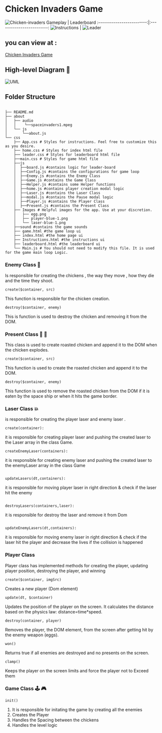 # Chicken Invaders Game

![Chicken-invaders](/Images/chicken.png)
Gameplay | Leaderboard
:-------------------------:|:-------------------------:
![Instructions](/Images/Gameplay.gif) | ![Leader](Images/Leader.gif)

## you can view at :

[Chicken Invaders Game](https://chicken-invaders.netlify.app/)

## High-level Diagram :monocle_face:

![UML](Images/UML.jpg)

## Folder Structure

```

├── README.md
├── about
│   ├── audio
│   │    └──spaceinvaders1.mpeg
│   └── js
│       └──about.js
└── css
    ├── App.css # Styles for instructions. Feel free to customize this as you desire.
    ├── home.css # Styles for index html file
    ├── leader.css # Styles for leaderboard html file
    ├──main.css # Styles for game html file
    ├──js
    │  ├──board.js #contains logic for leader-board
    │  ├──Config.js #contains the configurations for game loop
    │  ├──Enemy.js #contains the Enemy Class
    │  ├──Game.js #contains the Game Class
    │  ├──Helper.js #contains some Helper functions
    │  ├──home.js #contains player creation modal logic
    │  ├──Laser.js #contains the Laser Class
    │  ├──modal.js #contains the Pause modal logic
    │  ├──Player.js #contains the Player Class
    │  ├──Present.js #contains the Present Class
    ├── Images # Helpful images for the app. Use at your discretion.
    │   ├── egg.png
    │   ├── player-blue-1.png
    │   └── laser-blue-1.png
    ├──sound #contains the game sounds
    ├── game.html #the game loop ui
    ├── index.html #the home page ui
    ├── Instructions.html #the instructions ui
    ├── leaderboard.html #the leaderboard ui
    └── Main.js # You should not need to modify this file. It is used for the game main loop Logic.
```

### Enemy Class :chicken:

Is responsible for creating the chickens , the way they move , how they die and the time they shoot.

```
create($container, src)
```

This function is responsible for the chicken creation.

```
destroy($container, enemy)
```

This is function is used to destroy the chicken and removing it from the DOM.

### Present Class :tada: :poultry_leg:

This class is used to create roasted chicken and append it to the DOM when the chicken explodes.

```
create($container, src)
```

This function is used to create the roasted chicken and append it to the DOM.

```
destroy($container, enemy)
```

This function is used to remove the roasted chicken from the DOM if it is eaten by the space ship or when it hits the game border.

### Laser Class :boom:

is responsible for creating the player laser and enemy laser .

```
create(container):
```

it is responsible for creating player laser and pushing the created laser to the Laser array in the class Game.

```
createEnemyLaser(containers):

```

it is responsible for creating enemy laser and pushing the created laser to the enemyLaser array in the class Game

```

updateLasers(dt,containers):

```

it is responsible for moving player laser in right direction & check if the laser hit the enemy

```

destroyLasers(containers,laser):

```

it is responsible for destroy the laser and remove it from Dom

```

updateEnemyLasers(dt,containers):

```

it is responsible for moving enemy laser in right direction & check if the laser hit the player and decrease the lives if the collision is happened

### Player Class

Player class has implemented methods for creating the player, updating player position, destroying the player, and winning

```
create($container, imgSrc)
```

Creates a new player (Dom element)

```
update(dt, $container)
```

Updates the position of the player on the screen. It calculates the distance based on the physics law: distance=time\*speed.

```
destroy(container, player)
```

Removes the player, the DOM element, from the screen after getting hit by the enemy weapon (eggs).

```
won()
```

Returns true if all enemies are destroyed and no presents on the screen.

```
clamp()
```

Keeps the player on the screen limits and force the player not to Exceed them

### Game Class :joystick: :video_game:

```
init()
```

1. It is responsible for initating the game by creating all the enemies
2. Creates the Player
3. Handles the Spacing between the chickens
4. Handles the level logic
